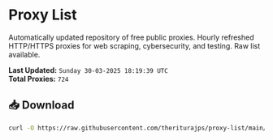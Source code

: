 # Proxy List

Automatically updated repository of free public proxies. Hourly refreshed HTTP/HTTPS proxies for web scraping, cybersecurity, and testing. Raw list available.

**Last Updated:** `Sunday 30-03-2025 18:19:39 UTC`  
**Total Proxies:** `724`

## 📥 Download
```bash
curl -O https://raw.githubusercontent.com/theriturajps/proxy-list/main/proxies.txt
